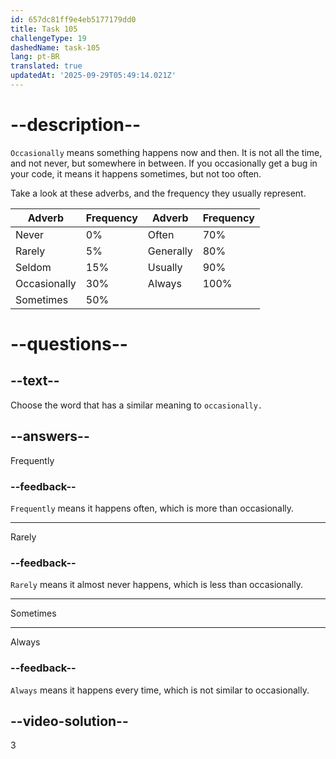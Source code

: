```yaml
---
id: 657dc81ff9e4eb5177179dd0
title: Task 105
challengeType: 19
dashedName: task-105
lang: pt-BR
translated: true
updatedAt: '2025-09-29T05:49:14.021Z'
---
```


# --description--

`Occasionally` means something happens now and then. It is not all the time, and not never, but somewhere in between. If you occasionally get a bug in your code, it means it happens sometimes, but not too often.

Take a look at these adverbs, and the frequency they usually represent.

| Adverb       | Frequency | Adverb    | Frequency |
| ------------ | --------- | --------- | --------- |
| Never        | 0%        | Often     | 70%       |
| Rarely       | 5%        | Generally | 80%       |
| Seldom       | 15%       | Usually   | 90%       |
| Occasionally | 30%       | Always    | 100%      |
| Sometimes    | 50%       |           |           |

# --questions--

## --text--

Choose the word that has a similar meaning to `occasionally.`

## --answers--

Frequently

### --feedback--

`Frequently` means it happens often, which is more than occasionally.

---

Rarely

### --feedback--

`Rarely` means it almost never happens, which is less than occasionally.

---

Sometimes

---

Always

### --feedback--

`Always` means it happens every time, which is not similar to occasionally.

## --video-solution--

3
